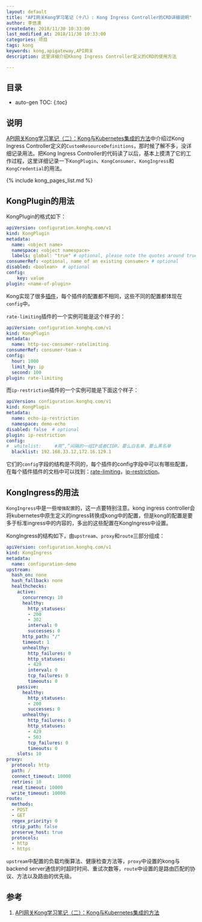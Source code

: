 ```yaml
---
layout: default
title: "API网关Kong学习笔记（十八）: Kong Ingress Controller的CRD详细说明"
author: 李佶澳
createdate: 2018/11/30 10:33:00
last_modified_at: 2018/11/30 10:33:00
categories: 项目
tags: kong 
keywords: kong,apigateway,API网关
description: 这里详细介绍Kkong Ingress Controller定义的CRD的使用方法

---
```


## 目录
* auto-gen TOC:
{:toc}

## 说明



[API网关Kong学习笔记（二）：Kong与Kubernetes集成的方法][1]中介绍过Kong Ingress Controller定义的`CustomResourceDefinitions`，那时候了解不多，没详细记录用法。把Kong Ingress Controller的代码读了以后，基本上摸清了它的工作过程，这里详细记录一下`KongPlugin`、`KongConsumer`、`KongIngress`和`KongCredential`的用法。

{% include kong_pages_list.md %}

## KongPlugin的用法

KongPlugin的格式如下：

```yaml
apiVersion: configuration.konghq.com/v1
kind: KongPlugin
metadata:
  name: <object name>
  namespace: <object namespace>
  labels: global: "true" # optional, please note the quotes around true
consumerRef: <optional, name of an existing consumer> # optional
disabled: <boolean>  # optional
config:
    key: value
plugin: <name-of-plugin>
```

Kong实现了很多[插件](https://docs.konghq.com/hub/)，每个插件的配置都不相同，这些不同的配置都体现在`config`中。

`rate-limiting`插件的一个实例可能是这个样子的：

```yaml
apiVersion: configuration.konghq.com/v1
kind: KongPlugin
metadata:
  name: http-svc-consumer-ratelimiting
consumerRef: consumer-team-x
config:
  hour: 1000
  limit_by: ip
  second: 100
plugin: rate-limiting
```

而`ip-restriction`插件的一个实例可能是下面这个样子：

```yaml
apiVersion: configuration.konghq.com/v1
kind: KongPlugin
metadata:
  name: echo-ip-restriction
  namespace: demo-echo
disabled: false  # optional
plugin: ip-restriction
config:
#  whitelist:     #用“,”间隔的一组IP或者CIDR，要么白名单、要么黑名单
  blacklist: 192.168.33.12,172.16.129.1
```

它们的`config`字段的结构是不同的，每个插件的config字段中可以有哪些配置，在每个插件插件的文档中可以找到：[rate-limiting](https://docs.konghq.com/hub/kong-inc/rate-limiting/)，[ip-restriction](https://docs.konghq.com/hub/kong-inc/ip-restriction/)。

## KongIngress的用法

`KongIngress`中是一些`增强配置`的，这一点要特别注意。kong ingress controller会将kubernetes中原生定义的ingress转换成kong中的配置，但是kong的配置是要多于标准ingress中的内容的，多出的这些配置在KongIngress中设置。

KongIngress的结构如下，由`upstream`、`proxy`和`route`三部分组成：

```yaml
apiVersion: configuration.konghq.com/v1
kind: KongIngress
metadata:
  name: configuration-demo
upstream:
  hash_on: none
  hash_fallback: none
  healthchecks:
    active:
      concurrency: 10
      healthy:
        http_statuses:
        - 200
        - 302
        interval: 0
        successes: 0
      http_path: "/"
      timeout: 1
      unhealthy:
        http_failures: 0
        http_statuses:
        - 429
        interval: 0
        tcp_failures: 0
        timeouts: 0
    passive:
      healthy:
        http_statuses:
        - 200
        successes: 0
      unhealthy:
        http_failures: 0
        http_statuses:
        - 429
        - 503
        tcp_failures: 0
        timeouts: 0
    slots: 10
proxy:
  protocol: http
  path: /
  connect_timeout: 10000
  retries: 10
  read_timeout: 10000
  write_timeout: 10000
route:
  methods:
  - POST
  - GET
  regex_priority: 0
  strip_path: false
  preserve_host: true
  protocols:
  - http
  - https
```

`upstream`中配置的负载均衡算法、健康检查方法等，`proxy`中设置的kong与backend server通信的时超时时间、重试次数等，`route`中设置的是路由匹配的协议、方法以及路由的优先级。

## 参考

1. [API网关Kong学习笔记（二）：Kong与Kubernetes集成的方法][1]

[1]: https://www.lijiaocn.com/%E9%A1%B9%E7%9B%AE/2018/09/30/integrate-kubernetes-with-kong.html#customresourcedefinitions  "API网关Kong学习笔记（二）：Kong与Kubernetes集成的方法" 
